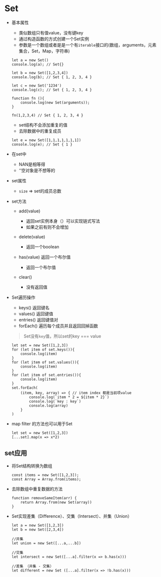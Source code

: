 # Set
* 基本属性
    * 类似数组只有值value，没有键key
    * 通过构造函数的方式创建一个Set实例
    * 参数是一个数组或者是是一个有`iterable`接口的(数组，arguments，元素集合，Set，Map，字符串)
    ```
    let a = new Set()
    console.log(a); // Set{}

    let b = new Set([1,2,3,4])
    console.log(b); // Set { 1, 2, 3, 4 }

    let c = new Set('1234')
    console.log(c); // Set { 1, 2, 3, 4 }

    function fn (){
        console.log(new Set(arguments));
    }

    fn(1,2,3,4) // Set { 1, 2, 3, 4 }
    ```
    * set结构不会添加重复的值
    * 去除数据中的重复成员
    ```
    let e = new Set([1,1,1,1,1,1,1])
    console.log(e); // Set { 1 }
    ```
* 在set中
    * NAN是相等得
    * ‘‘空对象是不想等的

* set属性
    * `size` => set的成员总数

* set方法
    * add(value)
        * 返回set实例本身（）可以实现链式写法
        * 如果之前有则不会增加

    * delete(value)
        * 返回一个boolean

    * has(value) 返回一个布尔值
        * 返回一个布尔值
    * clear()
        * 没有返回值

* Set遍历操作
    * keys() 返回键名
    * values() 返回键值
    * entries() 返回键值对
    * forEach() 遍历每个成员并且返回回掉函数
    > Set没有`key`值，所以set的key === value

    ```
    let set = new Set([1,2,3])
    for (let item of set.keys()){
        console.log(item)
    }
    for (let item of set.values()){
        console.log(item)
    }
    for (let item of set.entries()){
        console.log(item)
    }
    set.forEach(
        (item, key, array) => { // item index 都是当前项value
            console.log(`item * 2 = ${item * 2}`)
            console.log(`key : key`)
            console.log(array)
        }
    )
    ```
* map filter 的方法也可以用于Set
    ```
    let set = new Set([1,2,3])
    [...set].map(x => x*2)
    ```

## set应用
* 将Set结构转换为数组
    ```
    const items = new Set([1,2,3]);
    const Array = Array.from(items);
    ```
* 去除数组中重复数据的方法
    ```
    function removeSameItem(arr) {
        return Array.from(new Set(array))
    }
    ```

* Set实现差集（Difference）、交集（Intersect）、并集（Union）
    ```
    let a = new Set([1,2,3])
    let b = new Set([2,3,4])

    //并集
    let union = new Set([...a,...b])

    //交集
    let intersect = new Set([...a].filter(x => b.has(x)))

    //差集 （并集 - 交集）
    let different = new Set ([...a].filter(x => !b.has(x)))
    ```


